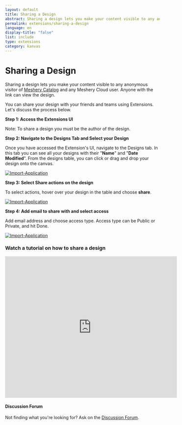 ```yaml
---
layout: default
title: Sharing a Design
abstract: Sharing a design lets you make your content visible to any anonymous visitor of meshery.io/catalog and any Meshery Cloud user.
permalink: extensions/sharing-a-design
language: en
display-title: "false"
list: include
type: extensions
category: kanvas
---
```


# Sharing a Design

Sharing a design lets you make your content visible to any anonymous visitor of <a href="http://meshery.io/catalog">Meshery Catalog</a> and any Meshery Cloud user. Anyone with the link can view the design.

You can share your design with your friends and teams using Extensions. Let's discuss the process below.

**Step 1: Access the Extensions UI**


Note: To share a design you must be the author of the design.


**Step 2: Navigate to the Designs Tab and Select your Design**


Once you have accessed the Extension's UI, navigate to the Designs tab. In this tab you can see all your designs with their "<b>Name</b>" and "<b>Date Modified</b>". From the designs table, you can click or drag and drop your design onto the canvas.

<a href="{{ site.baseurl }}/assets/img/kanvas/design.png"><img style="border-radius: 0.5%;" alt="Import-Application" style="width:800px;height:auto;" src="{{ site.baseurl }}/assets/img/kanvas/design.png" /></a>


**Step 3: Select Share actions on the design**

To select actions, hover over your design in the table and choose <b>share</b>. 

<a href="{{ site.baseurl }}/assets/img/kanvas/action-publish.png"><img style="border-radius: 0.5%;" alt="Import-Application" style="width:800px;height:auto;" src="{{ site.baseurl }}/assets/img/kanvas/action-share.png" /></a>


**Step 4: Add email to share with and select access**

Add email address and choose access type. Access type can be Public or Private, and hit Done. 

<a href="{{ site.baseurl }}/assets/img/kanvas/share-modal.png"><img style="border-radius: 0.5%;" alt="Import-Application" style="width:800px;height:auto;" src="{{ site.baseurl }}/assets/img/kanvas/share-modal.png" /></a>

### Watch a tutorial on how to share a design

<iframe class="container" width="560" height="460" src="https://www.youtube.com/embed/Tew2BET6d_U?rel=0" frameborder="0" allow="accelerometer; autoplay; encrypted-media; gyroscope; picture-in-picture" allowfullscreen></iframe>

<div class="alert alert-dark" role="alert">
<h4 class="alert-heading">Discussion Forum</h4>
Not finding what you're looking for? Ask on the <a href="http://discuss.meshery.io">Discussion Forum</a>.
</div>

